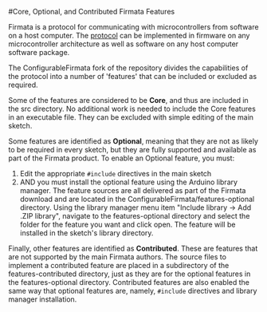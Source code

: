 
#Core, Optional, and Contributed Firmata Features

Firmata is a protocol for communicating with microcontrollers from software on a host computer. The [protocol](https://github.com/firmata/protocol) can be implemented in firmware on any microcontroller architecture as well as software on any host computer software package. 

The ConfigurableFirmata fork of the repository divides the capabilities of the protocol into a number of 'features' that can be included or excluded as required.

Some of the features are considered to be
**Core**, and thus are included in the src directory. No additional work is needed to include the Core features in an executable file.  They can be excluded with simple editing of the main sketch.

Some features are identified as **Optional**, meaning that they are not as likely to be required in every sketch, but they are fully supported and available as part of the Firmata product.  To enable an Optional feature, you must:

1. Edit the appropriate `#include` directives in the main sketch 
2. AND you must install the optional feature using the Arduino library manager. The feature sources are all delivered as part of the Firmata download and are located in the ConfigurableFirmata/features-optional directory. Using the library manager menu item "Include library -> Add .ZIP library", navigate to the features-optional directory and select the folder for the feature you want and click open.  The feature will be installed in the sketch's library directory.

Finally, other features are identified as **Contributed**.  These are features that are not supported by the main Firmata authors.  The source files to implement a contributed feature are placed in a subdirectory of the features-contributed directory, just as they are for the optional features in the features-optional directory.  Contributed features are also enabled the same way that optional features are, namely, `#include` directives and library manager installation.
